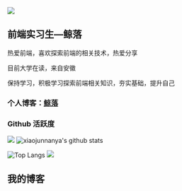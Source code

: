 <!-- gif -->
<!-- 
<div style='display:flex;justify-content: center;' align="center">
  <img alt="html" height="100" width="100" src="https://cdn.jsdelivr.net/gh/sun0225SUN/sun0225SUN/assets/images/html.webp">
  <img alt="css" height="100" width="100" src="https://cdn.jsdelivr.net/gh/sun0225SUN/sun0225SUN/assets/images/cssgif.webp">
  <img alt="js" height="100" width="100" src="https://cdn.jsdelivr.net/gh/sun0225SUN/sun0225SUN/assets/images/js.webp">
  <img alt="react" height="100" width="100" src="https://cdn.jsdelivr.net/gh/sun0225SUN/sun0225SUN/assets/images/react.webp">
  <img alt="vue" height="95" width="95" src="https://cdn.jsdelivr.net/gh/sun0225SUN/sun0225SUN/assets/images/vue.webp">
  <img alt="node" height="100" width="100" src="https://media.giphy.com/media/kdFc8fubgS31b8DsVu/giphy.gif">
</div>
 -->
 
<!-- just img 图片 -->
<img src="https://cdn.jsdelivr.net/gh/sun0225SUN/sun0225SUN/assets/images/icon.png" /></div>

## 前端实习生—鲸落

热爱前端，喜欢探索前端的相关技术，热爱分享

目前大学在读，来自安徽

保持学习，积极学习探索前端相关知识，夯实基础，提升自己

### **个人博客：**<a href="http://www.xiaojunnan.cn/">鲸落</a>


### Github 活跃度

[![](https://activity-graph.herokuapp.com/graph?username=xiaojunnanya&theme=dracula)](https://github.com/ashutosh00710/github-readme-activity-graph)
![xiaojunnanya's github stats](https://github-readme-stats.vercel.app/api?username=xiaojunnanya&show_icons=true&theme=vue)

![Top Langs](https://github-readme-stats.vercel.app/api/top-langs/?username=xiaojunnanya&langs_count=6)
![](https://github-readme-stats.vercel.app/api/top-langs/?username=xiaojunnanya&layout=compact&langs_count=6)

## 我的博客
<!-- BLOG-POST-LIST:START -->
<!-- BLOG-POST-LIST:END -->
